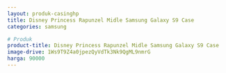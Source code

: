 ```yaml
---
layout: produk-casinghp
title: Disney Princess Rapunzel Midle Samsung Galaxy S9 Case
categories: samsung

# Produk
product-title: Disney Princess Rapunzel Midle Samsung Galaxy S9 Case
image-drive: 1Ws9T9Z4a0jpezQyVdTk3Nk9QgML9nmrG
harga: 90000
---
```

